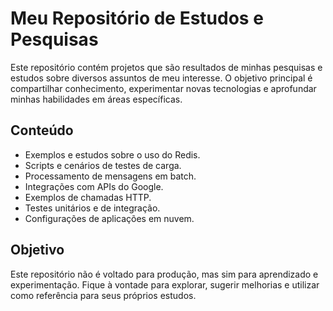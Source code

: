 # Meu Repositório de Estudos e Pesquisas

Este repositório contém projetos que são resultados de minhas pesquisas e estudos sobre diversos assuntos de meu interesse. O objetivo principal é compartilhar conhecimento, experimentar novas tecnologias e aprofundar minhas habilidades em áreas específicas.

## Conteúdo

- Exemplos e estudos sobre o uso do Redis.
- Scripts e cenários de testes de carga.
- Processamento de mensagens em batch.
- Integrações com APIs do Google.
- Exemplos de chamadas HTTP.
- Testes unitários e de integração.
- Configurações de aplicações em nuvem.

## Objetivo

Este repositório não é voltado para produção, mas sim para aprendizado e experimentação. Fique à vontade para explorar, sugerir melhorias e utilizar como referência para seus próprios estudos.
